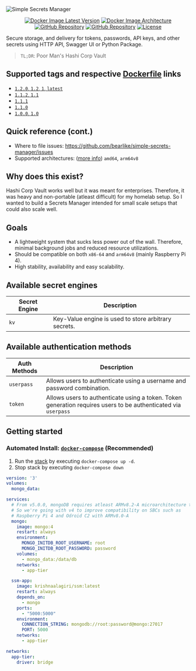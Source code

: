 <img alt="Simple Secrets Manager" src="https://github.com/bearlike/simple-secrets-manager/raw/main/docs/img/gh_banner.png" />
<p align="center">
    <a href="https://hub.docker.com/r/krishnaalagiri/ssm/tags"><img alt="Docker Image Latest Version" src="https://img.shields.io/docker/v/krishnaalagiri/ssm?logo=docker&sort=semver"></a>
    <a href="https://hub.docker.com/r/krishnaalagiri/ssm/tags"><img alt="Docker Image Architecture" src="https://img.shields.io/badge/architecture-arm64v8%20%7C%20x86__64-blue?logo=docker"></a>
    <a href="https://github.com/bearlike/simple-secrets-manager/actions/workflows/ci.yml"><img alt="GitHub Repository" src="https://img.shields.io/github/workflow/status/bearlike/simple-secrets-manager/Build%20and%20deploy%20multiarch%20image?logo=github"></a>
    <a href="https://github.com/bearlike/simple-secrets-manager"><img alt="GitHub Repository" src="https://img.shields.io/badge/GitHub-bearlike%2Fsimple--secrets--manager-blue?logo=github"></a>
    <a href="https://github.com/bearlike/simple-secrets-manager/blob/main/LICENSE"><img alt="License" src="https://img.shields.io/github/license/bearlike/simple-secrets-manager"></a>
</p>


Secure storage, and delivery for tokens, passwords, API keys, and other secrets using HTTP API, Swagger UI or Python Package.
> `TL;DR`: Poor Man's Hashi Corp Vault 


## Supported tags and respective [Dockerfile](https://github.com/bearlike/simple-secrets-manager/blob/main/Dockerfile) links
- [`1.2.0`, `1.2`, `1`, `latest`](https://github.com/bearlike/simple-secrets-manager/blob/releases/v1.2.0/Dockerfile)
- [`1.1.2`, `1.1`](https://github.com/bearlike/simple-secrets-manager/blob/releases/v1.1.2/Dockerfile)
- [`1.1.1`](https://github.com/bearlike/simple-secrets-manager/blob/releases/v1.1.1/Dockerfile)
- [`1.1.0`](https://github.com/bearlike/simple-secrets-manager/blob/releases/v1.1.0/Dockerfile)
- [`1.0.0`, `1.0`](https://github.com/bearlike/simple-secrets-manager/blob/releases/v1.0.0/Dockerfile)


## Quick reference (cont.)
- Where to file issues: https://github.com/bearlike/simple-secrets-manager/issues
- Supported architectures: ([more info](https://github.com/docker-library/official-images#architectures-other-than-amd64)) `amd64`, `arm64v8`


## Why does this exist?
Hashi Corp Vault works well but it was meant for enterprises. Therefore, it was heavy and non-portable (atleast difficult) for my homelab setup. So I wanted to build a Secrets Manager intended for small scale setups that could also scale well. 


## Goals
- A lightweight system that sucks less power out of the wall. Therefore, minimal background jobs and reduced resource utilizations.
- Should be compatible on both `x86-64` and `arm64v8` (mainly Raspberry Pi 4).
- High stability, availability and easy scalability.      


## Available secret engines
| Secret Engine | Description                                          |
| ------------- | ---------------------------------------------------- |
| `kv`          | Key-Value engine is used to store arbitrary secrets. |


## Available authentication methods
| Auth Methods      | Description                                 |
|-------------------|---------------------------------------------|
| `userpass`        | Allows users to authenticate using a username and password combination.   |
| `token`           | Allows users to authenticate using a token. Token generation requires users to be authenticated via `userpass`  |


## Getting started
### Automated Install: [`docker-compose`](https://docs.docker.com/compose/install/) (Recommended)
1. Run the [stack](https://github.com/bearlike/simple-secrets-manager/blob/main/docker-compose.yml) by executing `docker-compose up -d`.
2. Stop stack by executing `docker-compose down`
```yaml
version: '3'
volumes:
  mongo_data:

services:
  # From v5.0.0, mongoDB requires atleast ARMv8.2-A microarchitecture to run.
  # So we're going with v4 to improve compatibility on SBCs such as
  # Raspberry Pi 4 and Odroid C2 with ARMv8.0-A
  mongo:
    image: mongo:4
    restart: always
    environment:
      MONGO_INITDB_ROOT_USERNAME: root
      MONGO_INITDB_ROOT_PASSWORD: password
    volumes:
      - mongo_data:/data/db
    networks:
      - app-tier

  ssm-app:
    image: krishnaalagiri/ssm:latest
    restart: always
    depends_on:
      - mongo
    ports:
      - "5000:5000"
    environment:
      CONNECTION_STRING: mongodb://root:password@mongo:27017
      PORT: 5000
    networks:
      - app-tier

networks:
  app-tier:
    driver: bridge
```
